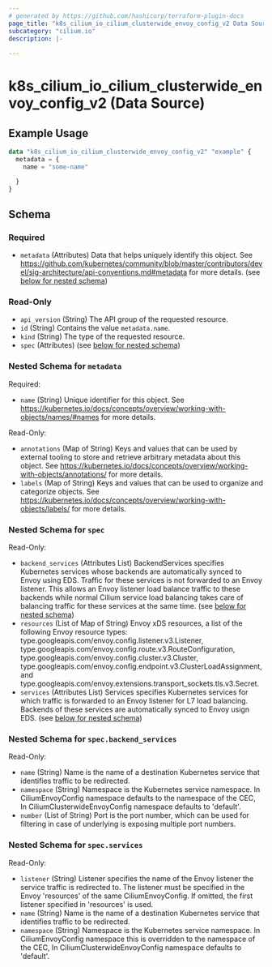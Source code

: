 ```yaml
---
# generated by https://github.com/hashicorp/terraform-plugin-docs
page_title: "k8s_cilium_io_cilium_clusterwide_envoy_config_v2 Data Source - terraform-provider-k8s"
subcategory: "cilium.io"
description: |-
  
---
```


# k8s_cilium_io_cilium_clusterwide_envoy_config_v2 (Data Source)



## Example Usage

```terraform
data "k8s_cilium_io_cilium_clusterwide_envoy_config_v2" "example" {
  metadata = {
    name = "some-name"

  }
}
```

<!-- schema generated by tfplugindocs -->
## Schema

### Required

- `metadata` (Attributes) Data that helps uniquely identify this object. See https://github.com/kubernetes/community/blob/master/contributors/devel/sig-architecture/api-conventions.md#metadata for more details. (see [below for nested schema](#nestedatt--metadata))

### Read-Only

- `api_version` (String) The API group of the requested resource.
- `id` (String) Contains the value `metadata.name`.
- `kind` (String) The type of the requested resource.
- `spec` (Attributes) (see [below for nested schema](#nestedatt--spec))

<a id="nestedatt--metadata"></a>
### Nested Schema for `metadata`

Required:

- `name` (String) Unique identifier for this object. See https://kubernetes.io/docs/concepts/overview/working-with-objects/names/#names for more details.

Read-Only:

- `annotations` (Map of String) Keys and values that can be used by external tooling to store and retrieve arbitrary metadata about this object. See https://kubernetes.io/docs/concepts/overview/working-with-objects/annotations/ for more details.
- `labels` (Map of String) Keys and values that can be used to organize and categorize objects. See https://kubernetes.io/docs/concepts/overview/working-with-objects/labels/ for more details.


<a id="nestedatt--spec"></a>
### Nested Schema for `spec`

Read-Only:

- `backend_services` (Attributes List) BackendServices specifies Kubernetes services whose backends are automatically synced to Envoy using EDS.  Traffic for these services is not forwarded to an Envoy listener. This allows an Envoy listener load balance traffic to these backends while normal Cilium service load balancing takes care of balancing traffic for these services at the same time. (see [below for nested schema](#nestedatt--spec--backend_services))
- `resources` (List of Map of String) Envoy xDS resources, a list of the following Envoy resource types: type.googleapis.com/envoy.config.listener.v3.Listener, type.googleapis.com/envoy.config.route.v3.RouteConfiguration, type.googleapis.com/envoy.config.cluster.v3.Cluster, type.googleapis.com/envoy.config.endpoint.v3.ClusterLoadAssignment, and type.googleapis.com/envoy.extensions.transport_sockets.tls.v3.Secret.
- `services` (Attributes List) Services specifies Kubernetes services for which traffic is forwarded to an Envoy listener for L7 load balancing. Backends of these services are automatically synced to Envoy usign EDS. (see [below for nested schema](#nestedatt--spec--services))

<a id="nestedatt--spec--backend_services"></a>
### Nested Schema for `spec.backend_services`

Read-Only:

- `name` (String) Name is the name of a destination Kubernetes service that identifies traffic to be redirected.
- `namespace` (String) Namespace is the Kubernetes service namespace. In CiliumEnvoyConfig namespace defaults to the namespace of the CEC, In CiliumClusterwideEnvoyConfig namespace defaults to 'default'.
- `number` (List of String) Port is the port number, which can be used for filtering in case of underlying is exposing multiple port numbers.


<a id="nestedatt--spec--services"></a>
### Nested Schema for `spec.services`

Read-Only:

- `listener` (String) Listener specifies the name of the Envoy listener the service traffic is redirected to. The listener must be specified in the Envoy 'resources' of the same CiliumEnvoyConfig.  If omitted, the first listener specified in 'resources' is used.
- `name` (String) Name is the name of a destination Kubernetes service that identifies traffic to be redirected.
- `namespace` (String) Namespace is the Kubernetes service namespace. In CiliumEnvoyConfig namespace this is overridden to the namespace of the CEC, In CiliumClusterwideEnvoyConfig namespace defaults to 'default'.
